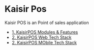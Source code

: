 # Kaisir Pos
Kaisir POS is an Point of sales application

- [1. KaisirPOS Modules & Features](https://github.com/kaisirpos/.github/blob/main/profile/page/kasiripos-modules-features.md)
- [2. KaisirPOS Web Tech Stack](https://github.com/kaisirpos/.github/blob/main/profile/page/kaisirpos-web-tech-stack.md)
- [2. KaisirPOS MObile Tech Stack](https://github.com/kaisirpos/.github/blob/main/profile/page/kaisirpos-mobile-tech-stack.md)
